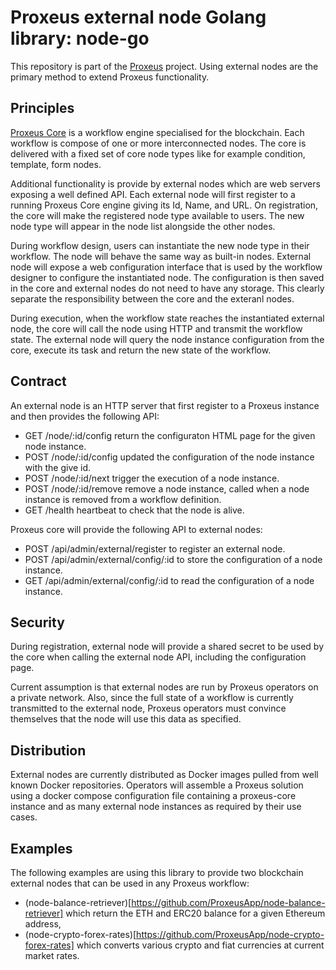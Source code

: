 # Proxeus external node Golang library: node-go

This repository is part of the [Proxeus](https://proxeus.com) project. Using external nodes are the primary method to 
extend Proxeus functionality.

## Principles

[Proxeus Core](https://github.com/ProxeusApp/proxeus-core) is a workflow engine specialised for the blockchain.  Each
workflow is compose of one or more interconnected nodes.  The core is delivered with a fixed set of core node types
like for example condition, template, form nodes.

Additional functionality is provide by external nodes which are web servers exposing a well defined API.  Each external
node will first register to a running Proxeus Core engine giving its Id, Name, and URL.  On registration, the core will
make the registered node type available to users.  The new node type will appear in the node list alongside the
other nodes.

During workflow design, users can instantiate the new node type in their workflow.  The node will behave the same
way as built-in nodes.  External node will expose a web configuration interface that is used by the workflow designer
to configure the instantiated node. The configuration is then saved in the core and external nodes do not need to have
any storage.  This clearly separate the responsibility between the core and the exteranl nodes.

During execution, when the workflow state reaches the instantiated external node, the core will call the node using 
HTTP and transmit the workflow state.  The external node will query the node instance configuration from the core, 
execute its task and return the new state of the workflow.

## Contract

An external node is an HTTP server that first register to a Proxeus instance and then provides the following API:

* GET /node/:id/config return the configuraton HTML page for the given node instance.
* POST /node/:id/config updated the configuration of the node instance with the give id.
* POST /node/:id/next trigger the execution of a node instance.
* POST /node/:id/remove remove a node instance, called when a node instance is removed from a workflow definition.
* GET /health heartbeat to check that the node is alive.

Proxeus core will provide the following API to external nodes:

* POST /api/admin/external/register to register an external node.
* POST /api/admin/external/config/:id to store the configuration of a node instance.
* GET /api/admin/external/config/:id to read the configuration of a node instance.

## Security

During registration, external node will provide a shared secret to be used by the core when calling the external 
node API, including the configuration page.

Current assumption is that external nodes are run by Proxeus operators on a private network.  Also, since the full 
state of a workflow is currently transmitted to the external node, Proxeus operators must convince themselves that the 
node will use this data as specified.

## Distribution

External nodes are currently distributed as Docker images pulled from well known Docker repositories.  Operators will 
assemble a Proxeus solution using a docker compose configuration file containing a proxeus-core instance and as many 
external node instances as required by their use cases.

## Examples

The following examples are using this library to provide two blockchain external nodes that can be used in any 
Proxeus workflow:

* (node-balance-retriever)[https://github.com/ProxeusApp/node-balance-retriever] which return the ETH and ERC20 balance
for a given Ethereum address,
* (node-crypto-forex-rates)[https://github.com/ProxeusApp/node-crypto-forex-rates] which converts various crypto and 
fiat currencies at current market rates.
